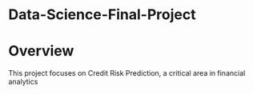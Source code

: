 # Data-Science-Final-Project

# Overview

This project focuses on Credit Risk Prediction, a critical area in financial analytics
